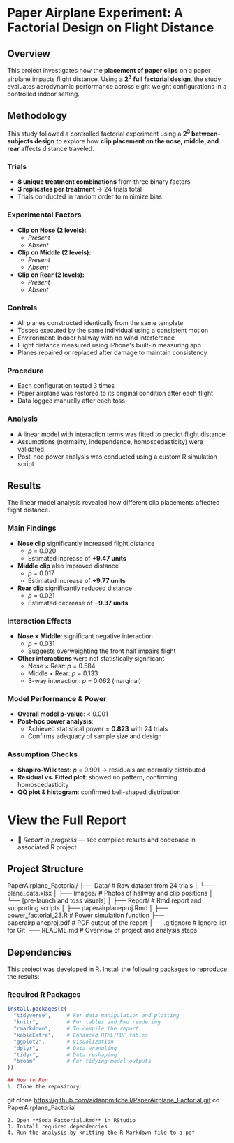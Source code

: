 # Paper Airplane Experiment: A Factorial Design on Flight Distance

## Overview  
This project investigates how the **placement of paper clips** on a paper airplane impacts flight distance. Using a **$2^3$ full factorial design**, the study evaluates aerodynamic performance across eight weight configurations in a controlled indoor setting.

## Methodology  

This study followed a controlled factorial experiment using a **$2^3$ between-subjects design** to explore how **clip placement on the nose, middle, and rear** affects distance traveled.

### Trials  
- **8 unique treatment combinations** from three binary factors  
- **3 replicates per treatment** → 24 trials total  
- Trials conducted in random order to minimize bias

### Experimental Factors  
- **Clip on Nose (2 levels):**
  - *Present*
  - *Absent*  
- **Clip on Middle (2 levels):**
  - *Present*
  - *Absent*  
- **Clip on Rear (2 levels):**
  - *Present*
  - *Absent*  

### Controls  
- All planes constructed identically from the same template  
- Tosses executed by the same individual using a consistent motion  
- Environment: Indoor hallway with no wind interference  
- Flight distance measured using iPhone's built-in measuring app  
- Planes repaired or replaced after damage to maintain consistency  

### Procedure  
- Each configuration tested 3 times  
- Paper airplane was restored to its original condition after each flight  
- Data logged manually after each toss  

### Analysis  
- A linear model with interaction terms was fitted to predict flight distance  
- Assumptions (normality, independence, homoscedasticity) were validated  
- Post-hoc power analysis was conducted using a custom R simulation script  

## Results  

The linear model analysis revealed how different clip placements affected flight distance.

### Main Findings  
- **Nose clip** significantly increased flight distance  
  - *p* = 0.020  
  - Estimated increase of **+9.47 units**
- **Middle clip** also improved distance  
  - *p* = 0.017  
  - Estimated increase of **+9.77 units**
- **Rear clip** significantly reduced distance  
  - *p* = 0.021  
  - Estimated decrease of **−9.37 units**

### Interaction Effects  
- **Nose × Middle**: significant negative interaction  
  - *p* = 0.031  
  - Suggests overweighting the front half impairs flight
- **Other interactions** were not statistically significant  
  - Nose × Rear: *p* = 0.584  
  - Middle × Rear: *p* = 0.133  
  - 3-way interaction: *p* = 0.062 (marginal)

### Model Performance & Power  
- **Overall model p-value**: < 0.001  
- **Post-hoc power analysis**:  
  - Achieved statistical power = **0.823** with 24 trials  
  - Confirms adequacy of sample size and design  

### Assumption Checks  
- **Shapiro-Wilk test**: *p* = 0.991 → residuals are normally distributed  
- **Residual vs. Fitted plot**: showed no pattern, confirming homoscedasticity  
- **QQ plot & histogram**: confirmed bell-shaped distribution  

# View the Full Report  
- 📄 *Report in progress* — see compiled results and codebase in associated R project

## Project Structure  
PaperAirplane_Factorial/
├── Data/ # Raw dataset from 24 trials
│ └── plane_data.xlsx
│
├── Images/ # Photos of hallway and clip positions
│ └── [pre-launch and toss visuals]
│
├── Report/ # Rmd report and supporting scripts
│ ├── paperairplaneproj.Rmd
│
├── power_factorial_23.R # Power simulation function
├── paperairplaneproj.pdf # PDF output of the report
├── .gitignore # Ignore list for Git
└── README.md # Overview of project and analysis steps

## Dependencies  

This project was developed in R. Install the following packages to reproduce the results:

### Required R Packages  

```r
install.packages(c(
  "tidyverse",     # For data manipulation and plotting
  "knitr",         # For tables and Rmd rendering
  "rmarkdown",     # To compile the report
  "kableExtra",    # Enhanced HTML/PDF tables
  "ggplot2",       # Visualization
  "dplyr",         # Data wrangling
  "tidyr",         # Data reshaping
  "broom"          # For tidying model outputs
))

## How to Run
1. Clone the repository:
```
git clone https://github.com/aidanpmitchell/PaperAirplane_Factorial.git
cd PaperAirplane_Factorial
```
2. Open **Soda_Factorial.Rmd** in RStudio
3. Install required dependencies
4. Run the analysis by knitting the R Markdown file to a pdf


